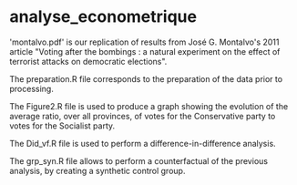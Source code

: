 # analyse_econometrique
'montalvo.pdf' is our replication of results from José G. Montalvo's 2011 article "Voting after the bombings : a natural experiment on the effect of terrorist attacks on democratic elections".

The preparation.R file corresponds to the preparation of the data prior to processing. 

The Figure2.R file is used to produce a graph showing the evolution of the average ratio, over all provinces, of votes for the Conservative party to votes for the Socialist party.

The Did_vf.R file is used to perform a difference-in-difference analysis. 

The grp_syn.R file allows to perform a counterfactual of the previous analysis, by creating a synthetic control group.
